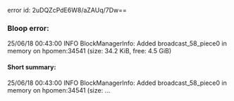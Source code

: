 error id: 2uDQZcPdE6W8/aZAUq/7Dw==
### Bloop error:

25/06/18 00:43:00 INFO BlockManagerInfo: Added broadcast_58_piece0 in memory on hpomen:34541 (size: 34.2 KiB, free: 4.5 GiB)
#### Short summary: 

25/06/18 00:43:00 INFO BlockManagerInfo: Added broadcast_58_piece0 in memory on hpomen:34541 (size: ...